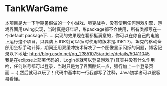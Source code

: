 # TankWarGame
本项目是大一下学期暑假做的一个小游戏，坦克战争，没有使用任何游戏引擎，游戏界面用swing实现，当时真是好年轻，练package都不会使用，所有类都写在一个default
package下......实现的效果现在看都挺满意的，你可以在你自己的电脑上运行这个项目，只要装上JDK就可以(当时使用的版本是JDK1.7)。坦克的移动全部用坐标手动计算，期间还用双缓冲技术解决了一个图像显示闪烁的问题，博客记录以下地址:
http://blog.csdn.net/qq_23851075/article/details/50411045<br>
我是在eclipse上部署代码的，LogIn类就可以登录游戏了(其实并没有什么作用哈，任何账号都可以登录，当时只是为了界面酷炫一点，强行加上一个登录页面......),然后就可以玩了！代码中基本每一行我都写了注释，Java初学者可以很容易看懂。
